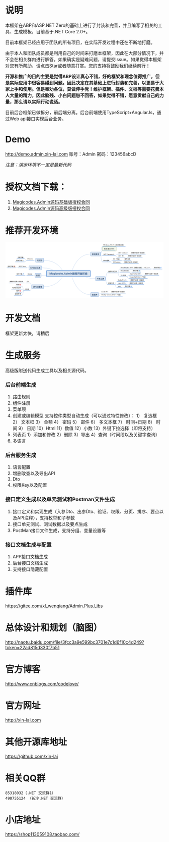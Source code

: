 # 说明
本框架在ABP和ASP.NET Zero的基础上进行了封装和完善，并且编写了相关的工具、生成模板，目前基于.NET Core 2.0+。

目前本框架已经应用于团队的所有项目，在实际开发过程中还在不断地打磨。

由于本人和团队成员都是利用自己的时间来打磨本框架，因此在大部分情况下，并不会在相关群内进行解答，如果确实是疑难问题，请提交Issue。如果觉得本框架对您有所帮助，请点击Star或者随意打赏。您的支持将鼓励我们继续前行！

**开源和推广的目的主要是觉得ABP设计真心不错，好的框架和理念值得推广，但是实际应用中很容易碰到问题。因此决定在其基础上进行封装和完善，以更易于大家上手和使用。但是奉劝各位，莫做伸手党！维护框架、插件、文档等需要花费本人大量的精力，因此脑残、小白问题恕不回答，如果觉得不错，愿意贡献自己的力量，那么请以实际行动说话。**

目前后台框架已做拆分，前后端分离。后台前端使用TypeScript+AngularJs，通过Web api接口实现后台业务。

# Demo
http://demo.admin.xin-lai.com
账号：Admin
密码：123456abcD

_注意：演示环境不一定是最新代码_

# 授权文档下载：
1. [Magicodes.Admin源码基础版授权合同](Magicodes.Admin源码基础版授权合同.doc)
2. [Magicodes.Admin源码高级版授权合同](Magicodes.Admin源码高级版授权合同.doc)

# 推荐开发环境
![推荐开发环境](/documents/Magicodes.Admin推荐开发环境.png)

# 开发文档
框架更新太快，请稍后

# 生成服务
 高级版附送代码生成工具以及相关源代码。

 ### 后台前端生成
 1. 路由规则
 2. 组件注册
 3. 菜单项
 4. 创建或编辑模型
	支持控件类型自动生成（可以通过特性修改）：
	1） 复选框
	2） 文本框
	3） 金额
	4） 密码
	5） 邮件
	6） 多文本框
	7） 时间+日期
	8） 时间
	9） 日期
	10）Html
	11）数值
	12）小数
	13）外键下拉选择（即将支持）
5. 列表页
	1）添加和修改
	2）删除
	3）导出
	4）查询（时间段以及关键字查询）
6. 多语言

### 后台服务生成
1. 语言配置
2. 增删改查以及导出API
3. Dto
4. 权限Key以及配置


### 接口定义生成以及单元测试和Postman文件生成
1. 接口定义和实现生成（入参Dto、出参Dto、验证、权限、分页、排序、要点以及API注释），支持枚举和子参数
2. 接口单元测试、测试数据以及要点生成
3. PostMan接口文件生成，支持分组、变量设置等

### 接口文档生成与配置
1. APP接口文档生成
2. 后台接口文档生成
3. 支持接口隐藏配置

# 插件库
https://gitee.com/xl_wenqiang/Admin.Plus.Libs

# 总体设计和规划（脑图）
http://naotu.baidu.com/file/3fcc3a9e599bc3701e7c1d6f10c4d249?token=22ad815d330f7b51

# 官方博客
http://www.cnblogs.com/codelove/

# 官方网址
http://xin-lai.com

# 其他开源库地址
https://github.com/xin-lai

# 相关QQ群
    85318032（.NET 交流群1）
    490755124 （长沙.NET 交流群）

# 小店地址
https://shop113059108.taobao.com/